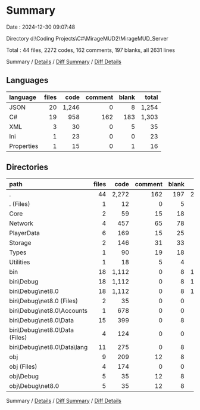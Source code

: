 # Summary

Date : 2024-12-30 09:07:48

Directory d:\\Coding Projects\\C#\\MirageMUD2\\MirageMUD_Server

Total : 44 files,  2272 codes, 162 comments, 197 blanks, all 2631 lines

Summary / [Details](details.md) / [Diff Summary](diff.md) / [Diff Details](diff-details.md)

## Languages
| language | files | code | comment | blank | total |
| :--- | ---: | ---: | ---: | ---: | ---: |
| JSON | 20 | 1,246 | 0 | 8 | 1,254 |
| C# | 19 | 958 | 162 | 183 | 1,303 |
| XML | 3 | 30 | 0 | 5 | 35 |
| Ini | 1 | 23 | 0 | 0 | 23 |
| Properties | 1 | 15 | 0 | 1 | 16 |

## Directories
| path | files | code | comment | blank | total |
| :--- | ---: | ---: | ---: | ---: | ---: |
| . | 44 | 2,272 | 162 | 197 | 2,631 |
| . (Files) | 1 | 12 | 0 | 5 | 17 |
| Core | 2 | 59 | 15 | 18 | 92 |
| Network | 4 | 457 | 65 | 78 | 600 |
| PlayerData | 6 | 169 | 15 | 25 | 209 |
| Storage | 2 | 146 | 31 | 33 | 210 |
| Types | 1 | 90 | 19 | 18 | 127 |
| Utilities | 1 | 18 | 5 | 4 | 27 |
| bin | 18 | 1,112 | 0 | 8 | 1,120 |
| bin\\Debug | 18 | 1,112 | 0 | 8 | 1,120 |
| bin\\Debug\\net8.0 | 18 | 1,112 | 0 | 8 | 1,120 |
| bin\\Debug\\net8.0 (Files) | 2 | 35 | 0 | 0 | 35 |
| bin\\Debug\\net8.0\\Accounts | 1 | 678 | 0 | 0 | 678 |
| bin\\Debug\\net8.0\\Data | 15 | 399 | 0 | 8 | 407 |
| bin\\Debug\\net8.0\\Data (Files) | 4 | 124 | 0 | 0 | 124 |
| bin\\Debug\\net8.0\\Data\\lang | 11 | 275 | 0 | 8 | 283 |
| obj | 9 | 209 | 12 | 8 | 229 |
| obj (Files) | 4 | 174 | 0 | 0 | 174 |
| obj\\Debug | 5 | 35 | 12 | 8 | 55 |
| obj\\Debug\\net8.0 | 5 | 35 | 12 | 8 | 55 |

Summary / [Details](details.md) / [Diff Summary](diff.md) / [Diff Details](diff-details.md)